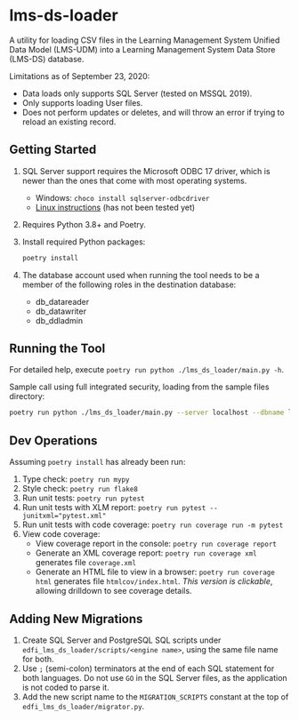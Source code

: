 # lms-ds-loader

A utility for loading CSV files in the Learning Management System Unified Data
Model (LMS-UDM) into a Learning Management System Data Store (LMS-DS) database.

Limitations as of September 23, 2020:

* Data loads only supports SQL Server (tested on MSSQL 2019).
* Only supports loading User files.
* Does not perform updates or deletes, and will throw an error if trying to
  reload an existing record.

## Getting Started

1. SQL Server support requires the Microsoft ODBC 17 driver, which is newer than
   the ones that come with most operating systems.
   * Windows: `choco install sqlserver-odbcdriver`
   * [Linux
     instructions](https://docs.microsoft.com/en-us/sql/connect/odbc/linux-mac/installing-the-microsoft-odbc-driver-for-sql-server?view=sql-server-ver15)
     (has not been tested yet)
1. Requires Python 3.8+ and Poetry.
1. Install required Python packages:

   ```bash
   poetry install
   ```

1. The database account used when running the tool needs to be a member of the
   following roles in the destination database:

   * db_datareader
   * db_datawriter
   * db_ddladmin

## Running the Tool

For detailed help, execute `poetry run python ./lms_ds_loader/main.py -h`.

Sample call using full integrated security, loading from the sample files
directory:

```bash
poetry run python ./lms_ds_loader/main.py --server localhost --dbname lms_toolkit --useintegratedsecurity --csvpath ../../docs/sample-out
```

## Dev Operations

Assuming `poetry install` has already been run:

1. Type check: `poetry run mypy`
1. Style check: `poetry run flake8`
1. Run unit tests: `poetry run pytest`
1. Run unit tests with XLM report: `poetry run pytest --junitxml="pytest.xml"`
1. Run unit tests with code coverage: `poetry run coverage run -m pytest`
1. View code coverage:
    * View coverage report in the console: `poetry run coverage report`
    * Generate an XML coverage report: `poetry run coverage xml` generates file
      `coverage.xml`
    * Generate an HTML file to view in a browser: `poetry run coverage html`
      generates file  `htmlcov/index.html`. *This version is clickable*,
      allowing drilldown to see coverage details.

## Adding New Migrations

1. Create SQL Server and PostgreSQL SQL scripts under
   `edfi_lms_ds_loader/scripts/<engine name>`, using the same file name for
   both.
1. Use `;` (semi-colon) terminators at the end of each SQL statement for both
   languages. Do not use `GO` in the SQL Server files, as the application is not
   coded to parse it.
1. Add the new script name to the `MIGRATION_SCRIPTS` constant at the top of
   `edfi_lms_ds_loader/migrator.py`.
